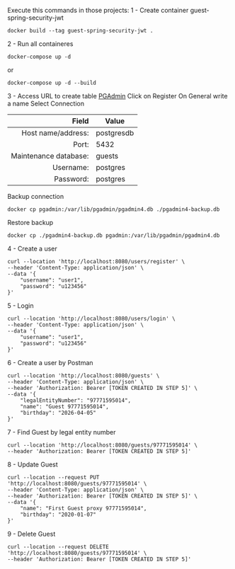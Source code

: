 Execute this commands in those projects:
1 - Create container guest-spring-security-jwt
```
docker build --tag guest-spring-security-jwt .
```
2 - Run all containeres
```
docker-compose up -d
```
or
```
docker-compose up -d --build
```

3 - Access URL to create table [PGAdmin](http://localhost:15432/browser/)
Click on Register
On General write a name
Select Connection

|Field|Value|
|-----:|-----------|
|Host name/address:| postgresdb|
|Port:| 5432|
|Maintenance database:| guests|
|Username:| postgres|
|Password:| postgres|

Backup connection
```
docker cp pgadmin:/var/lib/pgadmin/pgadmin4.db ./pgadmin4-backup.db
```
Restore backup
```
docker cp ./pgadmin4-backup.db pgadmin:/var/lib/pgadmin/pgadmin4.db
```
4 - Create a user
```
curl --location 'http://localhost:8080/users/register' \
--header 'Content-Type: application/json' \
--data '{
    "username": "user1",
    "password": "u123456"
}'
```
5 - Login
```
curl --location 'http://localhost:8080/users/login' \
--header 'Content-Type: application/json' \
--data '{
    "username": "user1",
    "password": "u123456"
}'
```
6 - Create a user by Postman
```
curl --location 'http://localhost:8080/guests' \
--header 'Content-Type: application/json' \
--header 'Authorization: Bearer [TOKEN CREATED IN STEP 5]' \
--data '{
    "legalEntityNumber": "97771595014",
    "name": "Guest 97771595014",
    "birthday": "2026-04-05"
}'
```
7 - Find Guest by legal entity number
```
curl --location 'http://localhost:8080/guests/97771595014' \
--header 'Authorization: Bearer [TOKEN CREATED IN STEP 5]'
```
8 - Update Guest
```
curl --location --request PUT 'http://localhost:8080/guests/97771595014' \
--header 'Content-Type: application/json' \
--header 'Authorization: Bearer [TOKEN CREATED IN STEP 5]' \
--data '{
    "name": "First Guest proxy 97771595014",
    "birthday": "2020-01-07"
}'
```
9 - Delete Guest
```
curl --location --request DELETE 'http://localhost:8080/guests/97771595014' \
--header 'Authorization: Bearer [TOKEN CREATED IN STEP 5]'
```